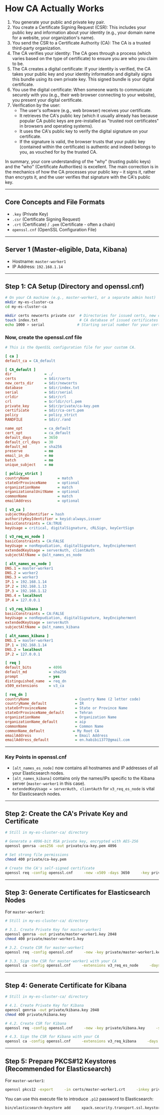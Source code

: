 # How CA Actually Works

1. You generate your public and private key pair.
2. You create a Certificate Signing Request (CSR): This includes your public key and information about your identity (e.g., your domain name for a website, your organization's name).
3. You send the CSR to a Certificate Authority (CA): The CA is a trusted third-party organization.
4. The CA verifies your identity: The CA goes through a process (which varies based on the type of certificate) to ensure you are who you claim to be.
5. The CA creates a digital certificate: If your identity is verified, the CA takes your public key and your identity information and digitally signs this bundle using its own private key. This signed bundle is your digital certificate.
6. You use the digital certificate: When someone wants to communicate securely with you (e.g., their web browser connecting to your website), you present your digital certificate.
7. Verification by the user:
    - The user's software (e.g., web browser) receives your certificate.
    - It retrieves the CA's public key (which it usually already has because popular CA public keys are pre-installed as "trusted root certificates" in browsers and operating systems).
    - It uses the CA's public key to verify the digital signature on your certificate.
    - If the signature is valid, the browser trusts that your public key (contained within the certificate) is authentic and indeed belongs to you, as vouched for by the trusted CA.

In summary, your core understanding of the "why" (trusting public keys) and the "who" (Certificate Authorities) is excellent. The main correction is in the mechanics of how the CA processes your public key – it signs it, rather than encrypts it, and the user verifies that signature with the CA's public key.

---

## Core Concepts and File Formats

- `.key` (Private Key)
- `.csr` (Certificate Signing Request)
- `.crt` (Certificate) / `.pem` (Certificate - often a chain)
- `openssl.cnf` (OpenSSL Configuration File)

---

## Server 1 (Master-eligible, Data, Kibana)

- Hostname: `master-worker1`
- IP Address: `192.168.1.14`

---

## Step 1: CA Setup (Directory and openssl.cnf)

```bash
# On your CA machine (e.g., master-worker1, or a separate admin host)
mkdir my-es-cluster-ca
cd my-es-cluster-ca

mkdir certs newcerts private csr  # Directories for issued certs, new certs, private keys, and CSRs
touch index.txt                   # CA database of issued certificates
echo 1000 > serial               # Starting serial number for your certificates
```

### Now, create the openssl.cnf file

```ini
# This is the OpenSSL configuration file for your custom CA.

[ ca ]
default_ca = CA_default

[ CA_default ]
dir               = ./
certs             = $dir/certs
new_certs_dir     = $dir/newcerts
database          = $dir/index.txt
serial            = $dir/serial
crldir            = $dir/crl
crl               = $crldir/crl.pem
private_key       = $dir/private/ca-key.pem
certificate       = $dir/ca-cert.pem
policy            = policy_strict
RANDFILE          = $dir/.rand

name_opt          = ca_default
cert_opt          = ca_default
default_days      = 3650
default_crl_days  = 30
default_md        = sha256
preserve          = no
email_in_dn       = no
batch             = no
unique_subject    = no

[ policy_strict ]
countryName             = match
stateOrProvinceName     = optional
organizationName        = match
organizationalUnitName  = optional
commonName              = match
emailAddress            = optional

[ v3_ca ]
subjectKeyIdentifier = hash
authorityKeyIdentifier = keyid:always,issuer
basicConstraints = CA:TRUE
keyUsage = critical, digitalSignature, cRLSign, keyCertSign

[ v3_req_es_node ]
basicConstraints = CA:FALSE
keyUsage = nonRepudiation, digitalSignature, keyEncipherment
extendedKeyUsage = serverAuth, clientAuth
subjectAltName = @alt_names_es_node

[ alt_names_es_node ]
DNS.1 = master-worker1
DNS.2 = worker2
DNS.3 = worker3
IP.1 = 192.168.1.14
IP.2 = 192.168.1.13
IP.3 = 192.168.1.12
DNS.4 = localhost
IP.4 = 127.0.0.1

[ v3_req_kibana ]
basicConstraints = CA:FALSE
keyUsage = nonRepudiation, digitalSignature, keyEncipherment
extendedKeyUsage = serverAuth
subjectAltName = @alt_names_kibana

[ alt_names_kibana ]
DNS.1 = master-worker1
IP.1 = 192.168.1.14
DNS.2 = localhost
IP.2 = 127.0.0.1

[ req ]
default_bits        = 4096
default_md          = sha256
prompt              = yes
distinguished_name  = req_dn
x509_extensions     = v3_ca

[ req_dn ]
countryName                     = Country Name (2 letter code)
countryName_default             = IR
stateOrProvinceName             = State or Province Name
stateOrProvinceName_default     = Tehran
organizationName                = Organization Name
organizationName_default        = aip
commonName                      = Common Name
commonName_default             = My Root CA
emailAddress                    = Email Address
emailAddress_default            = en.habibi1377@gmail.com
```

---

### Key Points in openssl.cnf

- `[alt_names_es_node]` now contains all hostnames and IP addresses of all your Elasticsearch nodes.  
- `[alt_names_kibana]` contains only the names/IPs specific to the Kibana server (`master-worker1` in this case).
- `extendedKeyUsage = serverAuth, clientAuth` for `v3_req_es_node` is vital for Elasticsearch nodes.

---

## Step 2: Create the CA's Private Key and Certificate

```bash
# Still in my-es-cluster-ca/ directory

# Generate a 4096-bit RSA private key, encrypted with AES-256
openssl genrsa -aes256 -out private/ca-key.pem 4096

# Set strong file permissions
chmod 400 private/ca-key.pem

# Create the CA's self-signed certificate
openssl req -config openssl.cnf     -new -x509 -days 3650     -key private/ca-key.pem     -sha256 -extensions v3_ca     -out ca-cert.pem
```

---

## Step 3: Generate Certificates for Elasticsearch Nodes

For `master-worker1`:

```bash
# Still in my-es-cluster-ca/ directory

# 3.1. Create Private Key for master-worker1
openssl genrsa -out private/master-worker1.key 2048
chmod 400 private/master-worker1.key

# 3.2. Create CSR for master-worker1
openssl req -config openssl.cnf     -new -key private/master-worker1.key     -sha256     -reqexts v3_req_es_node     -out csr/master-worker1.csr

# 3.3. Sign the CSR for master-worker1 with your CA
openssl ca -config openssl.cnf     -extensions v3_req_es_node     -days 1095     -notext -md sha256     -in csr/master-worker1.csr     -out certs/master-worker1.crt
```

---

## Step 4: Generate Certificate for Kibana

```bash
# Still in my-es-cluster-ca/ directory

# 4.1. Create Private Key for Kibana
openssl genrsa -out private/kibana.key 2048
chmod 400 private/kibana.key

# 4.2. Create CSR for Kibana
openssl req -config openssl.cnf     -new -key private/kibana.key     -sha256     -reqexts v3_req_kibana     -out csr/kibana.csr

# 4.3. Sign the CSR for Kibana with your CA
openssl ca -config openssl.cnf     -extensions v3_req_kibana     -days 1095     -notext -md sha256     -in csr/kibana.csr     -out certs/kibana.crt
```

---

## Step 5: Prepare PKCS#12 Keystores (Recommended for Elasticsearch)

For `master-worker1`:

```bash
openssl pkcs12 -export     -in certs/master-worker1.crt     -inkey private/master-worker1.key     -certfile ca-cert.pem     -out certs/master-worker1.p12     -name "master-worker1-cert"
```

You can use this execute file to introduce `.p12` password to Elasticsearch:

```bash
bin/elasticsearch-keystore add     xpack.security.transport.ssl.keystore.secure_password
```